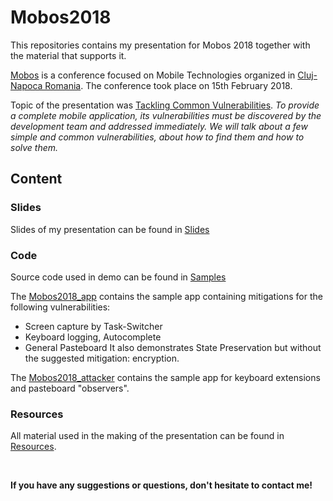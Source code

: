 # Mobos2018

This repositories contains my presentation for Mobos 2018 together with the material that supports it.

[Mobos](http://romobos.com/) is a conference focused on Mobile Technologies organized in [Cluj-Napoca Romania](https://en.wikipedia.org/wiki/Cluj-Napoca). The conference took place on 15th February 2018.

Topic of the presentation was [Tackling Common Vulnerabilities](http://romobos.com/blog/mircea-vasiliniuc-on-tackling-common-vulnerabilities).
*To provide a complete mobile application, its vulnerabilities must be discovered by the development team and addressed immediately. We will talk about a few simple and common vulnerabilities, about how to find them and how to solve them.*

## Content

### Slides
Slides of my presentation can be found in [Slides](https://github.com/mvasiliniuc/Mobos2018/blob/master/Slides/Mobos_2018.pdf)


### Code
Source code used in demo can be found in [Samples](https://github.com/mvasiliniuc/Mobos2018/tree/master/Samples)

The [Mobos2018_app](https://github.com/mvasiliniuc/Mobos2018/tree/master/Samples/Mobos2018_app) contains the sample app containing mitigations for the following vulnerabilities:
* Screen capture by Task-Switcher
* Keyboard logging, Autocomplete
* General Pasteboard
It also demonstrates State Preservation but without the suggested mitigation: encryption.

The [Mobos2018_attacker](https://github.com/mvasiliniuc/Mobos2018/tree/master/Samples/Mobos2018_attacker) contains the sample app for keyboard extensions and pasteboard "observers".

### Resources

All material used in the making of the presentation can be found in [Resources](https://github.com/mvasiliniuc/Mobos2018/blob/master/Resources.md).

<br>

**If you have any suggestions or questions, don't hesitate to contact me!**

